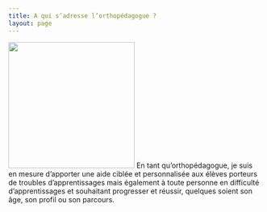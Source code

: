 ```yaml
---
title: A qui s’adresse l’orthopédagogue ?
layout: page
---
```


<img src="https://img.freepik.com/free-photo/back-school-happy-smiling-student-draws-desk_73683-2251.jpg?w=740&t=st=1676222456~exp=1676223056~hmac=8fe188496b426d1a60e2ad7aace3174a183d8687594024498efaeb55ea506e6d" width="250" />
En tant qu’orthopédagogue, je suis en mesure d’apporter une aide ciblée et personnalisée aux élèves porteurs de troubles d’apprentissages mais également à toute personne en difficulté d’apprentissages et souhaitant progresser et réussir, quelques soient son âge, son profil ou son parcours.